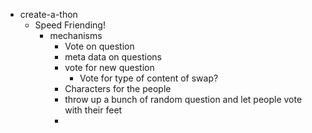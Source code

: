 - create-a-thon
	- Speed Friending!
		- mechanisms
			- Vote on question
			- meta data on questions
			- vote for new question
				- Vote for type of content of swap?
			- Characters for the people
			- throw up a bunch of random question and let people vote with their feet
			-